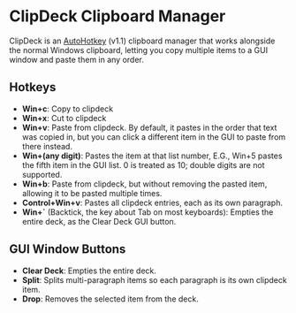 # ClipDeck Clipboard Manager
ClipDeck is an [AutoHotkey](https://www.autohotkey.com/) (v1.1) clipboard manager that works alongside the normal Windows clipboard, letting you copy multiple items to a GUI window and paste them in any order.

## Hotkeys
- **Win+c**: Copy to clipdeck
- **Win+x**: Cut to clipdeck
- **Win+v**: Paste from clipdeck. By default, it pastes in the order that text was copied in, but you can click a different item in the GUI to paste from there instead.
- **Win+(any digit)**: Pastes the item at that list number, E.G., Win+5 pastes the fifth item in the GUI list. 0 is treated as 10; double digits are not supported.
- **Win+b**: Paste from clipdeck, but without removing the pasted item, allowing it to be pasted multiple times.
- **Control+Win+v**: Pastes all clipdeck entries, each as its own paragraph.
- **Win+`** (Backtick, the key about Tab on most keyboards): Empties the entire deck, as the Clear Deck GUI button.

## GUI Window Buttons
- **Clear Deck**: Empties the entire deck.
- **Split**: Splits multi-paragraph items so each paragraph is its own clipdeck item.
- **Drop**: Removes the selected item from the deck.

